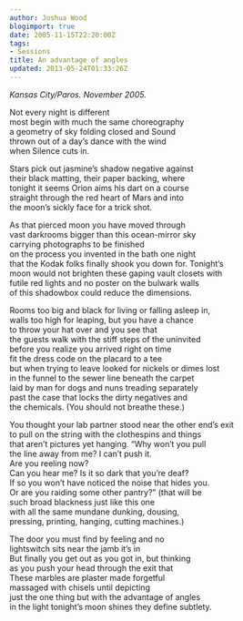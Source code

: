 ```yaml
---
author: Joshua Wood
blogimport: true
date: 2005-11-15T22:20:00Z
tags:
- Sessions
title: An advantage of angles
updated: 2013-05-24T01:33:26Z
---
```


*Kansas City/Paros. November 2005.*

Not every night is different<br />
most begin with much the same choreography<br />
a geometry of sky folding closed and Sound<br />
thrown out of a day’s dance with the wind<br />
when Silence cuts in.<br />

Stars pick out jasmine’s shadow negative against<br />
their black matting, their paper backing, where<br /><!--more-->
tonight it seems Orion aims his dart on a course<br />
straight through the red heart of Mars and into<br />
the moon’s sickly face for a trick shot.<br />

As that pierced moon you have moved through<br />
vast darkrooms bigger than this ocean-mirror sky<br />
carrying photographs to be finished<br />
on the process you invented in the bath one night<br />
that the Kodak folks finally shook you down for. Tonight’s<br />
moon would not brighten these gaping vault closets with<br />
futile red lights and no poster on the bulwark walls<br />
of this shadowbox could reduce the dimensions.<br />

Rooms too big and black for living or falling asleep in,<br />
walls too high for leaping, but you have a chance<br />
to throw your hat over and you see that<br />
the guests walk with the stiff steps of the uninvited<br />
before you realize you arrived right on time<br />
fit the dress code on the placard to a tee<br />
but when trying to leave looked for nickels or dimes lost<br />
in the funnel to the sewer line beneath the carpet<br />
laid by man for dogs and nuns treading separately<br />
past the case that locks the dirty negatives and<br />
the chemicals. (You should not breathe these.)<br />

You thought your lab partner stood near the other end’s exit<br />
to pull on the string with the clothespins and things<br />
that aren’t pictures yet hanging. “Why won’t you pull<br />
the line away from me? I can’t push it.<br />
Are you reeling now?<br />
Can you hear me? Is it so dark that you’re deaf?<br />
If so you won’t have noticed the noise that hides you.<br />
Or are you raiding some other pantry?” (that will be<br />
such broad blackness just like this one<br />
with all the same mundane dunking, dousing,<br />
pressing, printing, hanging, cutting machines.)<br />

The door you must find by feeling and no<br />
lightswitch sits near the jamb it’s in<br />
But finally you get out as you got in, but thinking<br />
as you push your head through the exit that<br />
These marbles are plaster made forgetful<br />
massaged with chisels until depicting<br />
just the one thing but with the advantage of angles<br />
in the light tonight’s moon shines they define subtlety.
